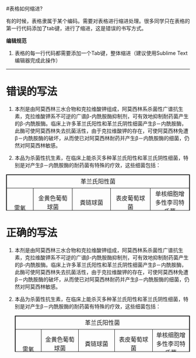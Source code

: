 #表格如何缩进?


有的时候，表格隶属于某个编码。需要对表格进行缩进处理。很多同学只在表格的第一行代码添加了tab键，进行了缩进，这是错误的书写方式。

**编辑规范**

1. 表格的每一行代码都需要添加一个Tab键，整体缩进（建议使用Sublime Text编辑器完成此操作）


---

# 错误的写法

1. 本剂是由阿莫西林三水合物和克拉维酸钾组成，阿莫西林系杀菌性广谱抗生素，克拉维酸钾系不可逆的广谱β-内酰胺酶抑制剂，可有效地抑制耐药菌产生的β-内酰胺酶。临床上许多革兰氏阳性和革兰氏阴性细菌产生β－内酰胺酶，此酶可使阿莫西林失去抗菌活性，由于克拉维酸钾的存在，可使阿莫西林免遭β－内酰胺酶的破坏，从而使已对阿莫西林耐药并产生β－内酰胺酶的细菌，仍然对阿莫西林敏感。

2. 本品为杀菌性抗生素，在临床上能杀灭多种革兰氏阳性和革兰氏阴性细菌，特别是对产生β－内酰胺酶的耐药菌有特殊的疗效，这些细菌包括：

<TABLE borderColor=#111111 height=99 width=541 border=1>
<TBODY>
<TR align=middle>
<TD width=525 colSpan=5 height=36>革兰氏阳性菌</TD></TR>
<TR>
<TD align=middle width=64 height=55 rowSpan=2>需氧菌：</TD>
<TD align=middle width=116 height=28>金黄色葡萄球菌</TD>
<TD align=middle width=112 height=28>粪链球菌</TD>
<TD align=middle width=118 height=28>表皮葡萄球菌</TD>
<TD align=middle width=115 height=28>单核细胞增多性李司特氏菌</TD></TR>
<TR>
<TD align=middle width=116 height=27>化脓性链球菌 </TD>
<TD align=middle width=112 height=27>棒状杆菌属</TD>
<TD align=middle width=118 height=27>草绿色链球菌 </TD>
<TD align=middle width=115 height=27>肺炎双球菌</TD></TR>
<TR>
<TD align=middle width=64 height=27>压氧菌：</TD>
<TD align=middle width=116 height=27>梭状芽孢杆菌属</TD>
<TD align=middle width=112 height=27>消化链球菌 </TD>
<TD align=middle width=118 height=27>消化球菌属</TD>
<TD align=middle width=115 height=27>　</TD></TR>
<TR>
<TD align=middle width=525 colSpan=5 height=27>革兰氏阴性菌</TD></TR>
<TR>
<TD align=middle width=64 height=108 rowSpan=4>需氧菌：</TD>
<TD align=middle width=116 height=27>大肠杆菌 </TD>
<TD align=middle width=112 height=27>布鲁氏杆菌 </TD>
<TD align=middle width=118 height=27>奇异变形杆菌 </TD>
<TD align=middle width=115 height=27>流感嗜血杆菌</TD></TR>
<TR>
<TD align=middle width=116 height=27>普通变形杆菌 </TD>
<TD align=middle width=112 height=27>脑腺炎双球菌</TD>
<TD align=middle width=118 height=27>克雷白氏菌属 </TD>
<TD align=middle width=115 height=27>淋球菌</TD></TR>
<TR>
<TD align=middle width=116 height=27>沙门氏菌属 </TD>
<TD align=middle width=112 height=27>志贺氏菌属</TD>
<TD align=middle width=118 height=27>杜克雷氏嗜血杆菌</TD>
<TD align=middle width=115 height=27>　</TD></TR>
<TR>
<TD align=middle width=116 height=27>布兰汉氏球菌 </TD>
<TD align=middle width=112 height=27>百日咳菌属</TD>
<TD align=middle width=118 height=27>出血败血性巴斯德菌</TD>
<TD align=middle width=115 height=27>　</TD></TR></TBODY></TABLE>


# 正确的写法

1. 本剂是由阿莫西林三水合物和克拉维酸钾组成，阿莫西林系杀菌性广谱抗生素，克拉维酸钾系不可逆的广谱β-内酰胺酶抑制剂，可有效地抑制耐药菌产生的β-内酰胺酶。临床上许多革兰氏阳性和革兰氏阴性细菌产生β－内酰胺酶，此酶可使阿莫西林失去抗菌活性，由于克拉维酸钾的存在，可使阿莫西林免遭β－内酰胺酶的破坏，从而使已对阿莫西林耐药并产生β－内酰胺酶的细菌，仍然对阿莫西林敏感。

2. 本品为杀菌性抗生素，在临床上能杀灭多种革兰氏阳性和革兰氏阴性细菌，特别是对产生β－内酰胺酶的耐药菌有特殊的疗效，这些细菌包括：

	<TABLE borderColor=#111111 height=99 width=541 border=1>
	<TBODY>
	<TR align=middle>
	<TD width=525 colSpan=5 height=36>革兰氏阳性菌</TD></TR>
	<TR>
	<TD align=middle width=64 height=55 rowSpan=2>需氧菌：</TD>
	<TD align=middle width=116 height=28>金黄色葡萄球菌</TD>
	<TD align=middle width=112 height=28>粪链球菌</TD>
	<TD align=middle width=118 height=28>表皮葡萄球菌</TD>
	<TD align=middle width=115 height=28>单核细胞增多性李司特氏菌</TD></TR>
	<TR>
	<TD align=middle width=116 height=27>化脓性链球菌 </TD>
	<TD align=middle width=112 height=27>棒状杆菌属</TD>
	<TD align=middle width=118 height=27>草绿色链球菌 </TD>
	<TD align=middle width=115 height=27>肺炎双球菌</TD></TR>
	<TR>
	<TD align=middle width=64 height=27>压氧菌：</TD>
	<TD align=middle width=116 height=27>梭状芽孢杆菌属</TD>
	<TD align=middle width=112 height=27>消化链球菌 </TD>
	<TD align=middle width=118 height=27>消化球菌属</TD>
	<TD align=middle width=115 height=27>　</TD></TR>
	<TR>
	<TD align=middle width=525 colSpan=5 height=27>革兰氏阴性菌</TD></TR>
	<TR>
	<TD align=middle width=64 height=108 rowSpan=4>需氧菌：</TD>
	<TD align=middle width=116 height=27>大肠杆菌 </TD>
	<TD align=middle width=112 height=27>布鲁氏杆菌 </TD>
	<TD align=middle width=118 height=27>奇异变形杆菌 </TD>
	<TD align=middle width=115 height=27>流感嗜血杆菌</TD></TR>
	<TR>
	<TD align=middle width=116 height=27>普通变形杆菌 </TD>
	<TD align=middle width=112 height=27>脑腺炎双球菌</TD>
	<TD align=middle width=118 height=27>克雷白氏菌属 </TD>
	<TD align=middle width=115 height=27>淋球菌</TD></TR>
	<TR>
	<TD align=middle width=116 height=27>沙门氏菌属 </TD>
	<TD align=middle width=112 height=27>志贺氏菌属</TD>
	<TD align=middle width=118 height=27>杜克雷氏嗜血杆菌</TD>
	<TD align=middle width=115 height=27>　</TD></TR>
	<TR>
	<TD align=middle width=116 height=27>布兰汉氏球菌 </TD>
	<TD align=middle width=112 height=27>百日咳菌属</TD>
	<TD align=middle width=118 height=27>出血败血性巴斯德菌</TD>
	<TD align=middle width=115 height=27>　</TD></TR></TBODY></TABLE>
